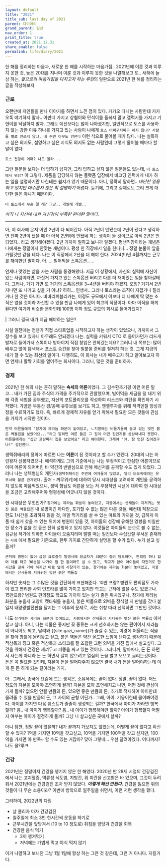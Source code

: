```yaml
---
layout: default
title: "2021"
title_sub: last day of 2021
parent: 다이어리
grand_parent: 일상
nav_order: 1
print_title: true
created_at: 2021.12.31
share_enable: false
permalink: life/diary/2021
---
```


<style>
code {
  white-space : pre-wrap
}
</style>

한 해를 정리하는 마음과, 새로운 한 해를 시작하는 마음가짐.. 2021년에 이룬 것과 이루지 못한 것, 늦은 20대를 지나며 이룬 것과 이루지 못한 것을 나열해보고 또.. 새해에 늘상 하는, *앞으로의 마음가짐을 다지고자 하는 루틴*의 일환으로 2021년 한 해를 정리하는 글을 작성해보자

### 근로

오랜만에 지인들을 만나 이야기를 하면서 느낀 점이 있다. 카카오 다니는 사람한테 카카오톡 얘기하지 말자.. 아반떼 가지고 상협이와 민석이를 들볶지 말고 갤럭시를 가지고 기현이를 닥달하지 말자. 그래도 예전보다는 많이 나아졌지만, 일반적으로 토스를 사용하지 않는 강한 이유 하나를 가지고 있는 사람이 나에게 `토스 어쩌구저쩌구 하지 않냐? 사람들 별로 안쓰지 않냐, 내 주변 아무도 안쓴다` 이런 식으로 물어볼 때가 많다. 나는 설득하고 싶은 의지도, 설명하고 싶은 지식도 의지도 없는 사람인데 그렇게 물어볼 때마다 할 말이 없다. 

```text
토스 전망이 어때? 나도 몰라... 
```

그런 질문들 보다는 더 답하기 쉽지만, 그리 답하고 싶지 않은 질문들도 있는데, `너 토스에서 뭐함?` 이 그렇다. 제품을 담당하지 않는 플랫폼 입장에서 비코딩 인력에게 내가 하는 일을 설명하기란 나한테는 쉽지가 않기 때문이다. 아니, 정확히 말하면.. *대단한 일을 하고 있지만 대수롭지 않은 척 설명하기* 어렵다. 듣기에, 그리고 실제로도 그리 크게 대단한 일은 아니기 때문이다. 

```text
너 토스에서 무슨 일 해? 그냥.. 개발해 개발..
```

*아직 나 자신에 대한 자신감이 부족한 편이란 말이다.*

---

아, 이 회사에 온지 어언 2년이 다 되어간다. 아직 2년이 안됐는데 2년이 됐다고 생각하면 진짜 2년이 됐을 때 아 아직 2년밖에 안됐네 하는 생각이 들 것이므로 아직 2년은 안되었지.. 라고 생각해야겠다. 2년 가까이 일하고 보니까 알겠다. 평생직장이라는 개념은 나에게는 정말이지 안맞는 개념이다. 평생 한 직장에서 일을 한다니... 정말 눈물이 앞을 가릴것만 같을 테다. 나는 이 직장에서 2년을 더 해야 한다. 2024(!!)년 4월까지는 근무를 해야한단 말이다. 아..... 빌어먹을 스톡옵션......

언제나 멋있는 삶을 사는 사람을 동경해왔다. 지금 이 상황에서, 자신의 실력에 자신이 있는 사람이라면, 까짓거 가지고 있는 스톡옵션 버리고 다른 더 재미있는 일을 찾아갈테다. 그러나, 거기 가면 또 거기의 스톡옵션을 3~4년을 버텨야 하겠지. 오잉? 거기서 2년 지나면 또 나가고 싶을 거 아냐? 허허... 인생사.. 그러나 토스라는 조직이 지겹거나 질리거나 한 것은 아니다. 비바리퍼블리카는, 이정도 규모에서 이보다 더 나에게 딱 맞는 조직은 없을 것이라 자신할 수 있을 만큼 나에게 있어 최고의 직장이다. 아마 이직을 하게 된다면 여기와 비슷한 문화인데 100명 이하 정도 규모의 회사로 들어가겠지?

| 그러니 결국 내가 지금 해야하는 일은? 

사실 일전에는 언젠가 직접 스타트업을 시작하고자 하는 생각이 있었으나, 가까이서 그 정수를 보고 있자니 아무래도 안되겠다 나는. 실력을 키워서 CTO 로 들어가던가 리드개발자로 들어가서 스톡이나 받아야지 직접 창업은 안되겠는데요? 그러니 내 목표는: 많이 배우고 많이 탐색해서 포스트 승건을 찾아 빌붙을 준비를 철저히 하는 것. 그게 지금의 내가 할 수 있는 최선의 일이다. 다행히도, 이 회사는 내가 배우고자 하고 알아보고자 하면 언제나 활짝 기회를 열어주는 회사이다. 그러니, 많은 것을 준비하자.

### 경제  

2021년 한 해의 나는 흔히 말하는 **속세의 어른**이었다. 그 김수환추기경 이런 어른 말고... 내가 가진 집과 주식의 가격을 주기적으로 관찰했으며, 빌어먹을 세금을 덜 내기 위해 각종 세법을 공부했고, 자산의 포트폴리오를 작성하여 리스크와 리턴을 확인하기 시작했다. 가끔은 부동산 경/공매 유튜브를 보기도 하고, 엔젤투자를 위해 적격엔젤 양성과정을 수료하기도 했다. 즉, 빠르게 경제적 자유를 얻기 위해서 필요한 모든 것들에 관심을 가지기 시작한 것이다.

```text
만약 어른들에게 "창가에 제라늄 화분이 놓여있고, ㄴ지붕에는 비둘기들이 놀고 있는 멋진 붉은 벽돌집을 보았어요..."라고 말하면 어른 들은 그 집이 어떤 집인지를 상상해내지 못한다. 어른들에게는 "십만 프랑짜리 집을 보았어요" 라고 해야한다. 그래야 "야, 참 멋진 집이겠구나!" 감탄한다.
```

생텍쥐베리의 정의에 따르면 나는 **어른**이 된 것이라고 할 수가 있겠다. 20대의 나는 어린왕자 신봉자였으나, 애석하게도 그의 기준에서는 나는 부정적이고 한심한 어른이므로 이미 어른이 되어버린 바 약간의 반발심으로 인해 메신저를 공격할 수도 있게 되었다. 그러나 나는 생텍형님의 개인사(`생택쥐페리는 주변에 여자들이 많았고, 넬리 드보귀에라는 유부녀와 불륜 관계였다.` 출처 - 꺼무위키)에 대하여 당시 시대상을 고려하여 개인을 공격하지 않도록 마음먹었으니, 생텍 형님도 어른을 보는 저 부정적인 시선에 대하여 현 시대상을 조금은 고려해주어야 형평성에 어긋나지 않을 것이다.
  
현 시대상은 무엇인가? `창가에는 제라늄 화분이 놓여있고, 지붕에서는 산새들이 지저귀는 멋진 붉은 벽돌집`은 내 로망이긴 하다만, 포기할 수 없는 많은 다른 것들, 예컨대 직장으로 편도 1시간을 초과하지 않을 것, 매일 먹거리를 살 수 있는 마트와 가까울 것, 급하게 아플 때 쉽게 찾을 수 있는 위치에 병원이 있을 것, 아이들의 성장에 유해한 영향을 미칠만한 장소가 없을 것 등은 전혀 설명하고 있지 않다. 이것들은 아이들의 눈으로 볼 수 없는, 김규삼 작가에 의하면 아이들이 오줌지리며 벌벌 떠는 일진보다 수십갑절 무서운 존재라는 `사회` 에서 필요한 기준으로, 한두 가지로 간단하게 설명을 할 수가 없다. 누가 살고 싶을까? 
```text
근처에 병원이 없어 급성 요로결석 발생시에 응급차가 30분이 걸려 당도하며, 편의점 하나 없어 차를 타고 30분을 나가야 껌 한 통이라도 살 수 있고, 학교가 없어 아이들이 자전거로 한시간을 걸쳐 가야 하지만 바로 옆에 사창가가 있는, 창가에는 제라늄 화분이 놓여있고, 지붕에서는 산새들이 지저귀는 멋진 붉은 벽돌집
```
하지만 숫자는 그 수많은 것을 간단하게 표현해준다. 10만 프랑? 병원도 편의점도 가까이 있고 편리한 사회 인프라를 많이 가지고 있지만 학교는 근처에 없을 수도 있겠구나. 15만프랑? 병원도 편의점도 학교도 가까이 있는 살기 좋은 위치겠구나. 창가에 제라늄 화분을 놓을지 고양이 캣타워를 놓을지, 붉은 벽돌으로 외벽을 장식할 지 판넬을 갖다 붙일지 태양광발전판을 달지는 그 이후의 문제로, 사는 취향 따라 선택하면 그만인 것이다. 
  
나도 `창가에는 제라늄 화분이 놓여있고, 지붕에서는 산새들이 지저귀는 멋진 붉은 벽돌집` 에서 살고 싶다. 아니, 나는 식물은 좋지만 꽃 종류는 크게 선호하지는 않는 편이어서 제라늄이 아니어도 되고, 달리와 {{site.gazi_name}}가 즐길 수 있는, 야경에 어울리는 식물을 찾아 창틀에 올려놓고 싶고, 붉은 벽돌은 약간 올드한 느낌이 난다고 생각하기 때문에 적삼목과 징크 혹은 적삼목과 스타코를 잘 조합한 그런 외벽을 가진 집에서 살고싶다. 그것을 위해서 건강은 제껴두고 피똥을 싸고 있는 것이다. 그러니까, 말마따나, 돈 돈 하면서 사는게 아니라 돈 돈 하면서 살지 않으려고 열심히 돈을 벌고 모으고 굴리는것이다. 돈은 꼭 필요한 것인데, 자본이 돈을 벌어다주지 않으면 결국 내가 돈을 벌어야하는데 이게 돈 돈 하게 되는 길이라는 거지.

아.. 그래서, 종국에 요즘에 드는 생각은, 소유욕에는 끝이 없다. 정말, 끝이 없다. 어느 정도의 자본을 모아야 초연하게 될까? 자본을 모아 초연해지고 나면, 어떤 것에 관심이 가게 될까? 없으면 안될 만큼의 돈, 있으면 좋은 만큼의 돈, 추가로 적재하여 아이한테 물려줄 수 있을 만큼의 돈, 그 사이의 균형 어딘가.. 그래, 아이. 기웅이한테 물어봐야겠다. 아이를 가지면 다음 퀘스트가 줄줄이 생성되는 걸까? 한국에서 아이가 자라면 행복할까? 음.. 내 아이가 행복할까? 음.. 내 아이가 행복해야만 할까? 아이가 행복할지 어떨지 여부는 아이가 결정하게 둘까? 그냥 나 살고싶은 곳에서 살까?

아니 잠깐, 정말 끝이 없을까? 내가 끝까지 가보지도 않았는데, 어떻게 끝이 없다고 확신할 수 있지? 1억을 가지면 10억을 갖고싶고, 10억을 가지면 100억을 갖고 싶지만, 100억을 가지면 아 만족~ 할 수도 있는 거잖아? 맞아 그렇네... 우선 달려야겠다. 어디까지? 나도 몰?루ㅋ

### 건강

2021년은 정말이지 건강을 챙기지 않은 한 해였다. 2020년 만 28세 시절의 건강검진에서 나는 고지혈증, 역류성 식도염, 지방간, 위 미란을 선고받은 바 있으며, 그것이 두려워서 2021년에는 건강검진 조차 받지 않았다. ***이렇게 해선 안된다.*** 건강을 잃으면 위의 것들이 다 무슨 소용이랴? 이번에 방학으로 일주일을 쉬면서, 이런 저런 생각을 했다.

그리하여, 2022년의 다짐

- 날 풀리자 마자 건강검진  
- 일주일에 최소 3번 한시간씩 운동을 하기로  
- 근무시간을 앞당겨서 (10 to 10 정도로) 취침을 앞당겨 건강을 회복
- 건강한 음식 먹기 
  - 3끼 챙겨먹기
  - 저녁에는 가볍게 먹고 야식 먹지 않기

이거 나열하고 보니깐 그냥 1월 1일에 항상 하는 그런 것 같은데, 그런 거 아니다. 지킬거다. 

